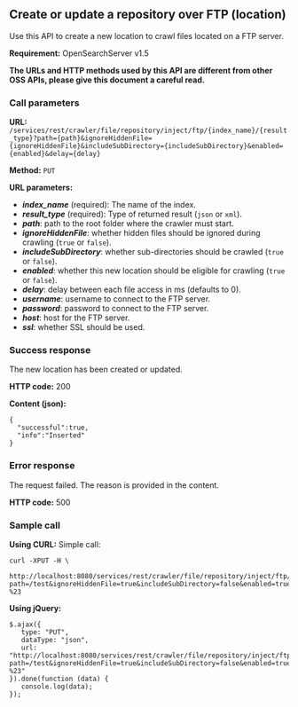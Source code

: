 ## Create or update a repository over FTP (location)

Use this API to create a new location to crawl files located on a FTP server.

**Requirement:** OpenSearchServer v1.5

**The URLs and HTTP methods used by this API are different from other OSS APIs, please give this document a careful read.**

### Call parameters

**URL:** `/services/rest/crawler/file/repository/inject/ftp/{index_name}/{result_type}?path={path}&ignoreHiddenFile={ignoreHiddenFile}&includeSubDirectory={includeSubDirectory}&enabled={enabled}&delay={delay}`

**Method:** ```PUT```

**URL parameters:**

- _**index_name**_ (required): The name of the index.
- _**result_type**_ (required): Type of returned result (`json` or `xml`).
- _**path**_: path to the root folder where the crawler must start. 
- _**ignoreHiddenFile**_: whether hidden files should be ignored during crawling (`true` or `false`).
- _**includeSubDirectory**_: whether sub-directories should be crawled (`true` or `false`).
- _**enabled**_: whether this new location should be eligible for crawling (`true` or `false`).
- _**delay**_: delay between each file access in ms (defaults to 0).
- _**username**_: username to connect to the FTP server.
- _**password**_: password to connect to the FTP server.
- _**host**_: host for the FTP server.
- _**ssl**_: whether SSL should be used.

### Success response
The new location has been created or updated.

**HTTP code:**
200

**Content (json):**

    {
      "successful":true,
      "info":"Inserted"
    }

### Error response

The request failed. The reason is provided in the content.

**HTTP code:**
500

### Sample call

**Using CURL:**
Simple call:

    curl -XPUT -H \
         http://localhost:8080/services/rest/crawler/file/repository/inject/ftp/my_index/json?path=/test&ignoreHiddenFile=true&includeSubDirectory=false&enabled=true&delay=0&username=ftpuser&host=mysite.com&ssl=true&password=1hLz%C3%A8-%23
    

**Using jQuery:**

    $.ajax({ 
       type: "PUT",
       dataType: "json",
       url: "http://localhost:8080/services/rest/crawler/file/repository/inject/ftp/my_index/json?path=/test&ignoreHiddenFile=true&includeSubDirectory=false&enabled=true&delay=0&username=ftpuser&host=mysite.com&ssl=true&password=1hLz%C3%A8-%23"
    }).done(function (data) {
       console.log(data);
    });
    
